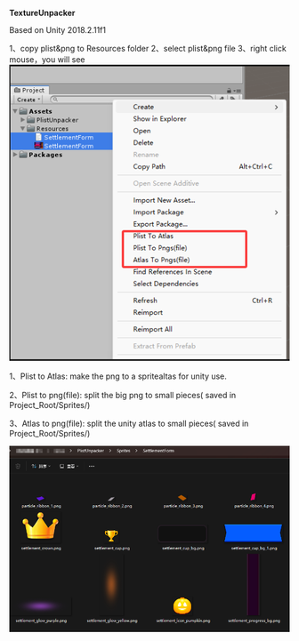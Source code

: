 **TextureUnpacker**  

Based on Unity 2018.2.11f1  

1、copy plist&png to Resources folder
2、select plist&png file
3、right click mouse，you will see ![](1.png)

1、Plist to Atlas:
    make the png to a spritealtas for unity use.

2、Plist to png(file):
    split the big png to small pieces( saved in Project_Root/Sprites/)

3、Atlas to png(file):
    split the unity atlas to small pieces( saved in Project_Root/Sprites/)

![](2.png)